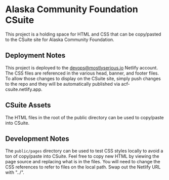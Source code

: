 # Alaska Community Foundation CSuite

This project is a holding space for HTML and CSS that can be copy/pasted to the CSuite site for Alaska Community Foundation.

## Deployment Notes

This project is deployed to the devops@mostlyserious.io Netlify account. The CSS files are referenced in the various head, banner, and footer files. To allow those changes to display on the CSuite site, simply push changes to the repo and they will be automatically published via acf-csuite.netlify.app.

## CSuite Assets

The HTML files in the root of the public directory can be used to copy/paste into CSuite.

## Development Notes

The `public/pages` directory can be used to test CSS styles locally to avoid a ton of copy/paste into CSuite. Feel free to copy new HTML by viewing the page source and replacing what is in the files. You will need to change the CSS references to refer to files on the local path. Swap out the Netlify URL with "../".
